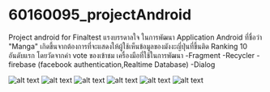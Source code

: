 # 60160095_projectAndroid
Project android for Finaltest 
แรงบรรดาลใจ
ในการพัฒนา Application Android ที่ชื่อว่า "Manga" เกิดขึ้นจากต้องการที่จะแสดงให้ผู้ใช้เห็นข้อมูลของมังงะญี่ปุ่นที่ขึ้นติด Ranking 10 อันดับแรก โดยวัดจากค่า vote ของเข้าชม
เครื่องมือที่ใช้ในการพัฒนา
-Fragment
-Recycler
-firebase (facebook authentication,Realtime Database)
-Dialog

![alt text](https://s3-ap-southeast-1.amazonaws.com/img-in-th/7dfcca844542dc1e3c5fcdbbcab27fbb.jpg)
![alt text](https://s3-ap-southeast-1.amazonaws.com/img-in-th/e95ef04cafe2c3434aff4e0b5a5e614b.jpg)
![alt text](https://s3-ap-southeast-1.amazonaws.com/img-in-th/9fb8adc99cadab8b392eae5f99c49d81.jpg)
![alt text](https://s3-ap-southeast-1.amazonaws.com/img-in-th/a54e1fb27a679fc744d2079c6ecc6bb2.jpg)
![alt text](https://s3-ap-southeast-1.amazonaws.com/img-in-th/cf6bddd67f4c33108171092033140824.png)
![alt text](https://s3-ap-southeast-1.amazonaws.com/img-in-th/ea502f8fdd26bb9e43aa0369a5cdcd99.jpg)
